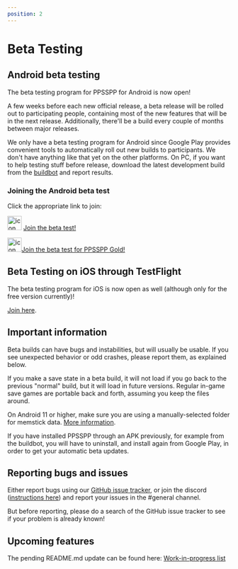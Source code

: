 ```yaml
---
position: 2
---
```


# Beta Testing

## Android beta testing

The beta testing program for PPSSPP for Android is now open!

A few weeks before each new official release, a beta release will be rolled out to participating people, containing most of the new features that will be in the next release. Additionally, there'll be a build every couple of months between major releases.

We only have a beta testing program for Android since Google Play provides convenient tools to automatically roll out new builds to participants. We don't have anything like that yet on the other platforms. On PC, if you want to help testing stuff before release, download the latest development build from the [buildbot](/devbuilds) and report results.

### Joining the Android beta test

Click the appropriate link to join:

<img src="/static/img/platform/ppsspp-icon.png" width="32" alt="icon"> [Join the beta test!](https://play.google.com/apps/testing/org.ppsspp.ppsspp)

<img src="/static/img/platform/ppsspp-icon-gold.png" width="32" alt="icon">[Join the beta test for PPSSPP Gold!](https://play.google.com/apps/testing/org.ppsspp.ppssppgold)

## Beta Testing on iOS through TestFlight

The beta testing program for iOS is now open as well (although only for the free version currently)!

[Join here](https://testflight.apple.com/join/uNlhFG0m).

## Important information

Beta builds can have bugs and instabilities, but will usually be usable. If you see unexpected behavior or odd crashes, please report them, as explained below.

If you make a save state in a beta build, it will not load if you go back to the previous "normal" build, but it will load in future versions. Regular in-game save games are portable back and forth, assuming you keep the files around.

On Android 11 or higher, make sure you are using a manually-selected folder for memstick data. [More information](/docs/getting-started/save-data-and-storage).

If you have installed PPSSPP through an APK previously, for example from the buildbot, you will have to uninstall, and install again from Google Play, in order to get your automatic beta updates.

## Reporting bugs and issues

Either report bugs using our [GitHub issue tracker](https://github.com/hrydgard/ppsspp/issues), or join
the discord ([instructions here](/contact)) and report your issues in the #general channel.

But before reporting, please do a search of the GitHub issue tracker to see if your problem is already known!

## Upcoming features

The pending README.md update can be found here: [Work-in-progress list](https://github.com/hrydgard/ppsspp/pull/20348/files)